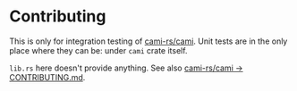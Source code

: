 # Contributing

This is only for integration testing of [cami-rs/cami](https://github.com/cami-rs/cami). Unit tests
are in the only place where they can be: under `cami` crate itself.

`lib.rs` here doesn't provide anything. See also [cami-rs/cami ->
CONTRIBUTING.md](https://github.com/cami-rs/cami/blob/main/CONTRIBUTING.md).
